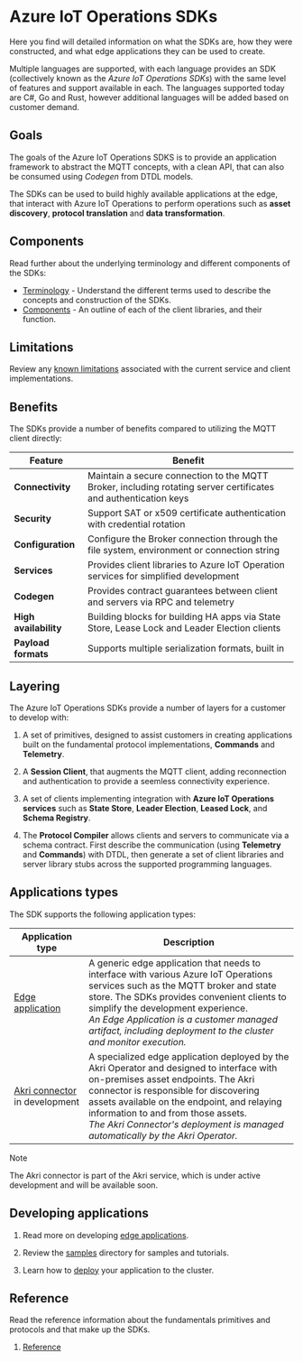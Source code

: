 # Azure IoT Operations SDKs

Here you find will detailed information on what the SDKs are, how they were constructed, and what edge applications they can be used to create.

Multiple languages are supported, with each language provides an SDK (collectively known as the *Azure IoT Operations SDKs*) with the same level of features and support available in each. The languages supported today are C#, Go and Rust, however additional languages will be added based on customer demand.

## Goals

The goals of the Azure IoT Operations SDKS is to provide an application framework to abstract the MQTT concepts, with a clean API, that can also be consumed using _Codegen_ from DTDL models.

The SDKs can be used to build highly available applications at the edge, that interact with Azure IoT Operations to perform operations such as **asset discovery**, **protocol translation** and **data transformation**.

## Components

Read further about the underlying terminology and different components of the SDKs:

* [Terminology](terminology.md) - Understand the different terms used to describe the concepts and construction of the SDKs.
* [Components](components.md) - An outline of each of the client libraries, and their function.

## Limitations

Review any [known limitations](limitations.md) associated with the current service and client implementations.

## Benefits

The SDKs provide a number of benefits compared to utilizing the MQTT client directly:

| Feature | Benefit |
|-|-|
| **Connectivity** | Maintain a secure connection to the MQTT Broker, including rotating server certificates and authentication keys |
| **Security** | Support SAT or x509 certificate authentication with credential rotation |
| **Configuration** | Configure the Broker connection through the file system, environment or connection string |
| **Services** | Provides client libraries to Azure IoT Operation services for simplified development |
| **Codegen** | Provides contract guarantees between client and servers via RPC and telemetry |
| **High availability** | Building blocks for building HA apps via State Store, Lease Lock and Leader Election clients |
| **Payload formats** | Supports multiple serialization formats, built in |

## Layering

The Azure IoT Operations SDKs provide a number of layers for a customer to develop with:

1. A set of primitives, designed to assist customers in creating applications built on the fundamental protocol implementations, **Commands** and **Telemetry**. 

1. A **Session Client**, that augments the MQTT client, adding reconnection and authentication to provide a seemless connectivity experience.

1. A set of clients implementing integration with **Azure IoT Operations services** such as **State Store**, **Leader Election**, **Leased Lock**, and **Schema Registry**.

1. The **Protocol Compiler** allows clients and servers to communicate via a schema contract. First describe the communication (using **Telemetry** and **Commands**) with DTDL, then generate a set of client libraries and server library stubs across the supported programming languages.

## Applications types

The SDK supports the following application types:

| Application type | Description |
|-|-|
| [Edge application](edge_application) | A generic edge application that needs to interface with various Azure IoT Operations services such as the MQTT broker and state store. The SDKs provides convenient clients to simplify the development experience. </br>*An Edge Application is a customer managed artifact, including deployment to the cluster and monitor execution.* |
| [Akri connector](akri_connector) in development| A specialized edge application deployed by the Akri Operator and designed to interface with on-premises asset endpoints. The Akri connector is responsible for discovering assets available on the endpoint, and relaying information to and from those assets.</br>*The Akri Connector's deployment is managed automatically by the Akri Operator.* |

> [!NOTE]
> The Akri connector is part of the Akri service, which is under active development and will be available soon.

## Developing applications

1. Read more on developing [edge applications](edge_application).

1. Review the [samples](/samples) directory for samples and tutorials.

1. Learn how to [deploy](deploy.md) your application to the cluster.

## Reference

Read the reference information about the fundamentals primitives and protocols and that make up the SDKs.

1. [Reference](reference)

